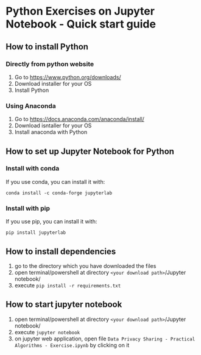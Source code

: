# Python Exercises on Jupyter Notebook - Quick start guide

## How to install Python

### Directly from python website

1. Go to https://www.python.org/downloads/
2. Download installer for your OS
3. Install Python

### Using Anaconda

1. Go to https://docs.anaconda.com/anaconda/install/
2. Download isntaller for your OS
3. Install anaconda with Python

## How to set up Jupyter Notebook for Python 

### Install with conda
If you use conda, you can install it with:

```
conda install -c conda-forge jupyterlab
```

### Install with pip
If you use pip, you can install it with:
```
pip install jupyterlab
```

## How to install dependencies
1. go to the directory which you have downloaded the files
2. open terminal/powershell at directory `<your download path>`/Jupyter notebook/
3. execute `pip install -r requirements.txt`

## How to start jupyter notebook
1. open terminal/powershell at directory `<your download path>`/Jupyter notebook/
2. execute `jupyter notebook`
3. on jupyter web application, open file `Data Privacy Sharing - Practical Algorithms - Exercise.ipynb` by clicking on it



